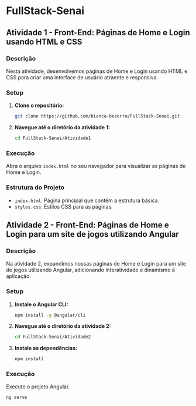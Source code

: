# FullStack-Senai

## Atividade 1 - Front-End: Páginas de Home e Login usando HTML e CSS

### Descrição
Nesta atividade, desenvolvemos páginas de Home e Login usando HTML e CSS para criar uma interface de usuário atraente e responsiva.

### Setup

1. **Clone o repositório:**
    ```bash
    git clone https://github.com/bianca-bezerra/FullStack-Senai.git
    ```

2. **Navegue até o diretório da atividade 1:**
    ```bash
    cd FullStack-Senai/Atividade1
    ```

### Execução

Abra o arquivo `index.html` no seu navegador para visualizar as páginas de Home e Login.

### Estrutura do Projeto

- `index.html`: Página principal que contém a estrutura básica.
- `styles.css`: Estilos CSS para as páginas.

## Atividade 2 - Front-End: Páginas de Home e Login para um site de jogos utilizando Angular

### Descrição
Na atividade 2, expandimos nossas páginas de Home e Login para um site de jogos utilizando Angular, adicionando interatividade e dinamismo à aplicação.

### Setup

1. **Instale o Angular CLI:**
    ```bash
    npm install -g @angular/cli
    ```

2. **Navegue até o diretório da atividade 2:**
    ```bash
    cd FullStack-Senai/Atividade2
    ```

3. **Instale as dependências:**
    ```bash
    npm install
    ```

### Execução

Execute o projeto Angular.
   ```bash
   ng serve
